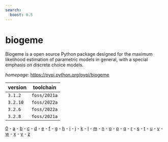 ```yaml
---
search:
  boost: 0.5
---
```

# biogeme

Biogeme is a open source Python package designed for the maximum likelihood estimation of parametric models in general, with a special emphasis on discrete choice models.

*homepage*: <https://pypi.python.org/pypi/biogeme>

version | toolchain
--------|----------
``3.1.2`` | ``foss/2021a``
``3.2.10`` | ``foss/2022a``
``3.2.6`` | ``foss/2022a``
``3.2.8`` | ``foss/2021a``

[0](../0/index.md) - [a](../a/index.md) - [b](../b/index.md) - [c](../c/index.md) - [d](../d/index.md) - [e](../e/index.md) - [f](../f/index.md) - [g](../g/index.md) - [h](../h/index.md) - [i](../i/index.md) - [j](../j/index.md) - [k](../k/index.md) - [l](../l/index.md) - [m](../m/index.md) - [n](../n/index.md) - [o](../o/index.md) - [p](../p/index.md) - [q](../q/index.md) - [r](../r/index.md) - [s](../s/index.md) - [t](../t/index.md) - [u](../u/index.md) - [v](../v/index.md) - [w](../w/index.md) - [x](../x/index.md) - [y](../y/index.md) - [z](../z/index.md)

